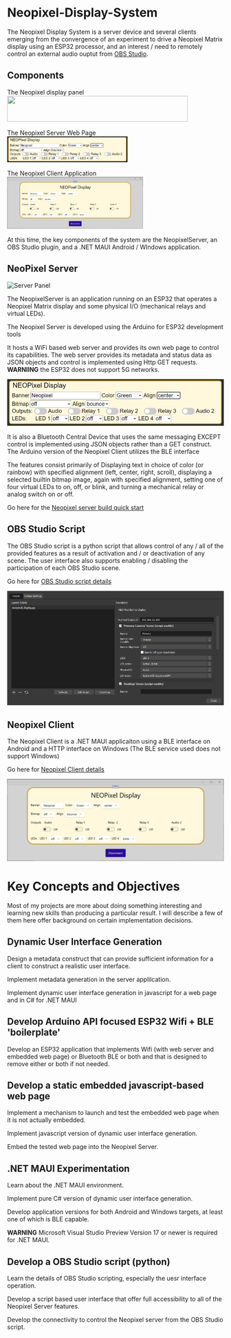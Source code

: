 # Neopixel-Display-System

The Neopixel Display System is a server device and several clients emerging from the convergence of an experiment to drive a Neopixel Matrix display using an ESP32 processor, and an interest / need to remotely control an external audio ouptut from [OBS Studio](https://obsproject.com/).

## Components

The Neopixel display panel<br><img src="/assets/NeopixelPanel.png" width="420" height="60">

The Neopixel Server Web Page<br><img src="/assets/webpage.png" width="280" height="60">

The Neopixel Client Application<br><img src="/assets/NET-MAUI.png" width="316" height="120">

At this time, the key components of the system are the NeopixelServer, an OBS Studio plugin, and a .NET MAUI Android / WIndows application.

## NeoPixel Server

![Server Panel](/assets/NeopixelPanel.png)

The NeopixelServer is an application running on an ESP32 that operates a Neopixel
Matrix display and some physical I/O (mechanical relays and virtual LEDs). 

The Neopixel Server is developed using the Arduino for ESP32 development tools

It hosts a WiFi based web server and provides its own web page to control its 
capabilities. The web server provides its metadata and status data as JSON objects
and control is implemented using Http GET requests. **WARNIING** the ESP32 does
not support 5G networks.

<img src="/assets/webpage.png">

It is also a Bluetooth Central Device that uses the same messaging EXCEPT control
is implemented using JSON objects rather than a GET construct. The Arduino version of the
Neopixel Client utilizes the BLE interface 

The features consist primarily of Displaying text in choice of color (or rainbow)
with specified alignment (left, center, right, scroll), displaying a selected builtin
bitmap image, again with specified alignment, setting one of four virtual LEDs to on, 
off, or blink, and turning a mechanical relay or analog switch on or off.

Go here for the [Neopixel server build quick start](NeopixelServer)


## OBS Studio Script

The OBS Studio script is a python script that allows control of any / all of the provided
features as a result of activation and / or deactivation of any scene. The user interface
also supports enabling / disabling the participation of each OBS Studio scene.

Go here for [OBS Studio script details](obsstudio_script)


<img src="/assets/obsstudio.png">

## Neopixel Client

The Neopixel Client is a .NET MAUI applicaiton using a BLE interface on Android and a HTTP 
interface on Windows (The BLE service used does not support Windows)

Go here for [Neopixel Client details](NeopixelClient)

<img src="/assets/NET-MAUI.png">

# Key Concepts and Objectives
Most of my projects are more about doing something interesting and learning new skills than 
producing a particular result. I will describe a few of them here offer background on 
certain implementation decisions.

## Dynamic User Interface Generation
Design a metadata construct that can provide sufficient information for a client to construct 
a realistic user interface.

Implement metadata generation in the server applilcation.

Implement dynamic user interface generation in javascript for a web page and in C# for .NET MAUI

## Develop Arduino API focused ESP32 Wifi + BLE 'boilerplate'
Develop an ESP32 application that implements Wifi (with web server and embedded web page)
or Bluetooth BLE or both and that is designed to remove either or both if not needed.

## Develop a static embedded javascript-based web page
Implement a mechanism to launch and test the embedded web page when it is not actually 
embedded.

Implement javascript version of dynamic user interface generation. 

Embed the tested web page into the Neopixel Server.

## .NET MAUI Experimentation
Learn about the .NET MAUI environment.

Implement pure C# version of dynamic user interface generation. 

Develop application versions for both Android and Windows targets, at least one of which is BLE capable.

**WARNING** Microsoft Visual Studio Preview Version 17 or newer is required for .NET MAUI.

## Develop a OBS Studio script (python)
Learn the details of OBS Studio scripting, especially the uesr interface operation.

Develop a script based user interface that offer full accessibility to all of the Neopixel Server features.

Develop the connectivity to control the Neopixel server from the OBS Studio script.


